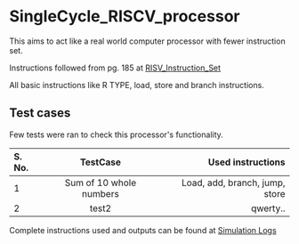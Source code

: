# SingleCycle_RISCV_processor
This aims to act like a real world computer processor with fewer instruction set.

Instructions followed from pg. 185 at [RISV_Instruction_Set](https://lists.riscv.org/g/tech-unprivileged/attachment/535/0/unpriv-isa-asciidoc.pdf)

All basic instructions like R TYPE, load, store and branch instructions.

## Test cases
Few tests were ran to check this processor's functionality.

| S. No. | TestCase | Used instructions |
|:-----------|:------------:|------------:|
| 1     | Sum of 10 whole numbers       | Load, add, branch, jump, store      |
| 2        | test2     | qwerty..         |

Complete instructions used and outputs can be found at [Simulation Logs](https://uma899.github.io/SingleCycle_RISCV_processor/)